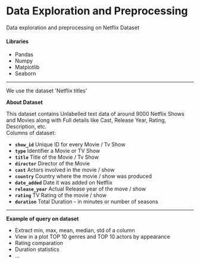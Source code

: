 # Data Exploration and Preprocessing

Data exploration and preprocessing on Netflix Dataset

#### Libraries ####
* Pandas
* Numpy 
* Matplotlib
* Seaborn

<hr>

We use the dataset 'Netflix titles'

**About Dataset**

This dataset contains Unlabelled text data of around 9000 Netflix Shows and Movies along with Full details like Cast, Release Year, Rating, Description, etc.
<br>
Columns of dataset:
* **`show_id`** Unique ID for every Movie / Tv Show
* **`type`** Identifier a Movie or TV Show
* **`title`** Title of the Movie / Tv Show
* **`director`** Director of the Movie
* **`cast`** Actors involved in the movie / show
* **`country`** Country where the movie / show was produced
* **`date_added`** Date it was added on Netflix
* **`release_year`** Actual Release year of the move / show
* **`rating`** TV Rating of the movie / show
* **`duration`** Total Duration - in minutes or number of seasons

<hr>

**Example of query on dataset**
* Extract min, max, mean, median, std of a column
* View in a plot TOP 10 genres and TOP 10 actors by appearance
* Rating comparation
* Duration statistics
* ...

